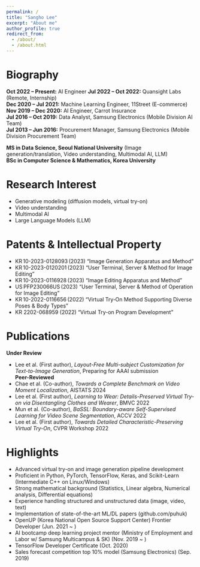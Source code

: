 ```yaml
---
permalink: /
title: "Sangho Lee"
excerpt: "About me"
author_profile: true
redirect_from: 
  - /about/
  - /about.html
---
```


Biography
======
__Oct 2022 – Present:__ AI Engineer 
__Jul 2022 – Oct 2022:__ Quansight Labs (Remote, Internship)  
__Dec 2020 – Jul 2021:__ Machine Learning Engineer, 11Street (E-commerce)  
__Nov 2019 – Dec 2020:__ AI Engineer, Carrot Insurance  
__Jul 2016 – Oct 2019:__ Data Analyst, Samsung Electronics (Mobile Division AI Team)  
__Jul 2013 – Jun 2016:__ Procurement Manager, Samsung Electronics (Mobile Division Procurement Team)  

__MS in Data Science, Seoul National University__ (Image generation/translation, Video understanding, Multimodal AI, LLM)  
__BSc in Computer Science & Mathematics, Korea University__  

Research Interest
======
- Generative modeling (diffusion models, virtual try-on)  
- Video understanding  
- Multimodal AI  
- Large Language Models (LLM)  

Patents & Intellectual Property
======
- KR 10-2023-0128093 (2023) “Image Generation Apparatus and Method”  
- KR 10-2023-0120201 (2023) “User Terminal, Server & Method for Image Editing”  
- KR 10-2023-0116928 (2023) “Image Editing Apparatus and Method”  
- US PFP230066US (2023) “User Terminal, Server & Method of Operation for Image Editing”  
- KR 10-2022-0116656 (2022) “Virtual Try‑On Method Supporting Diverse Poses & Body Types”  
- KR 2202-068959 (2022) “Virtual Try-on Program Development”  

Publications
======
**Under Review**  
- Lee et al. (First author), *Layout-Free Multi-subject Customization for Text-to-Image Generation*, Preparing for AAAI submission  
**Peer-Reviewed**  
- Chae et al. (Co-author), *Towards a Complete Benchmark on Video Moment Localization*, AISTATS 2024  
- Lee et al. (First author), *Learning to Wear: Details-Preserved Virtual Try-on via Disentangling Clothes and Wearer*, BMVC 2022  
- Mun et al. (Co-author), *BaSSL: Boundary-aware Self-Supervised Learning for Video Scene Segmentation*, ACCV 2022  
- Lee et al. (First author), *Towards Detailed Characteristic-Preserving Virtual Try-On*, CVPR Workshop 2022  

Highlights
======
- Advanced virtual try-on and image generation pipeline development  
- Proficient in Python, PyTorch, TensorFlow, Keras, and Scikit-Learn (Intermediate C++ on Linux/Windows)  
- Strong mathematical background (Statistics, Linear algebra, Numerical analysis, Differential equations)  
- Experience handling structured and unstructured data (image, video, text)  
- Implementation of state-of-the-art ML/DL papers (github.com/puhuk)  
- OpenUP (Korea National Open Source Support Center) Frontier Developer (Jun. 2021 ~ )  
- AI bootcamp deep learning project mentor (Ministry of Employment and Labor w/ Samsung Multicampus & SK) (Nov. 2019 ~ )  
- TensorFlow Developer Certificate (Oct. 2020)  
- Sales forecast competition top 10% model (Samsung Electronics) (Sep. 2019)  

